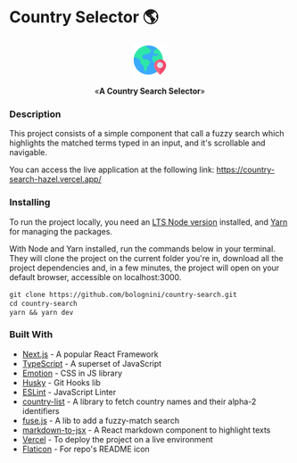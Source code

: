 # Country Selector 🌎

<p align="center"><img src="public/logo.png" alt="A silly logo" width="60"></p>
<p align="center">&laquo;<b>A Country Search Selector</b>&raquo;</p>

### Description

This project consists of a simple component that call a fuzzy search which highlights the matched terms typed in an input, and it's scrollable and navigable.

You can access the live application at the following link: https://country-search-hazel.vercel.app/

### Installing

To run the project locally, you need an [LTS Node version](https://nodejs.org/en) installed, and [Yarn](https://yarnpkg.com/) for managing the packages.

With Node and Yarn installed, run the commands below in your terminal. They will clone the project on the current folder you're in, download all the project dependencies and, in a few minutes, the project will open on your default browser, accessible on localhost:3000.

```shell
git clone https://github.com/bolognini/country-search.git
cd country-search
yarn && yarn dev
```

### Built With

- [Next.js](https://nextjs.org/) - A popular React Framework
- [TypeScript](https://www.typescriptlang.org/) - A superset of JavaScript
- [Emotion](https://emotion.sh/docs/introduction) - CSS in JS library
- [Husky](https://github.com/typicode/husky) - Git Hooks lib
- [ESLint](https://eslint.org/) - JavaScript Linter
- [country-list](https://github.com/annexare/Countries) - A library to fetch country names and their alpha-2 identifiers
- [fuse.js](https://www.fusejs.io/) - A lib to add a fuzzy-match search
- [markdown-to-jsx](https://github.com/quantizor/markdown-to-jsx) - A React markdown component to highlight texts
- [Vercel](https://vercel.com/) - To deploy the project on a live environment
- [Flaticon](https://www.flaticon.com/) - For repo's README icon
